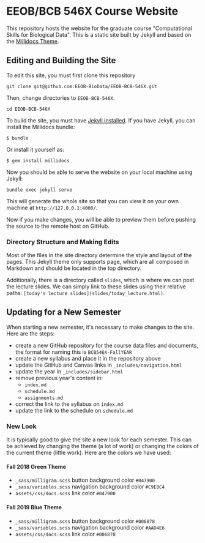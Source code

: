 # EEOB/BCB 546X Course Website

This repository hosts the website for the graduate course "Computational Skills for Biological Data". This is a static site built by Jekyll and based on the [Millidocs Theme](https://github.com/alexander-heimbuch/millidocs).

## Editing and Building the Site

To edit this site, you must first clone this repository

```
git clone git@github.com:EEOB-BioData/EEOB-BCB-546X.git
```

Then, change directories to `EEOB-BCB-546X`.

```
cd EEOB-BCB-546X
```

To build the site, you must have [Jekyll installed](https://jekyllrb.com/docs/installation/). If you have Jekyll, you can install the Millidocs bundle:

    $ bundle

Or install it yourself as:

    $ gem install millidocs

Now you should be able to serve the website on your local machine using Jekyll:

```
bundle exec jekyll serve
```

This will generate the whole site so that you can view it on your own machine at `http://127.0.0.1:4000/`.

Now if you make changes, you will be able to preview them before pushing the source to the remote host on GitHub.

### Directory Structure and Making Edits

Most of the files in the site directory determine the style and layout of the pages. This Jekyll theme only supports page, which are all composed in Markdown and should be located in the top directory. 

Additionally, there is a directory called `slides`, which is where we can post the lecture slides. We can simply link to these slides using their relative paths: `[today's lecture slides](slides/today_lecture.html)`.

## Updating for a New Semester

When starting a new semester, it's necessary to make changes to the site. Here are the steps:

* create a new GitHub repository for the course data files and documents, the format for naming this is `BCB546X-FallYEAR`
* create a new syllabus and place it in the repository above
* update the GitHub and Canvas links in `_includes/navigation.html`
* update the year in `_includes/sidebar.html`
* remove previous year's content in:
	* `index.md`
	* `schedule.md`
	* `assignments.md`
* correct the link to the syllabus on `index.md`
* update the link to the schedule on `schedule.md`

### New Look

It is typically good to give the site a new look for each semester. This can be achieved by changing the theme (a lot of work) or changing the colors of the current theme (little work). Here are the colors we have used:

#### Fall 2018 Green Theme

* `_sass/milligram.scss` button background color `#047900`
* `_sass/variables.scss` navigation background color `#C9E0C4`
* `assets/css/docs.scss` link color `#047900`

#### Fall 2019 Blue Theme

* `_sass/milligram.scss` button background color `#006878`
* `_sass/variables.scss` navigation background color `#AAD4E6`
* `assets/css/docs.scss` link color `#006878`

